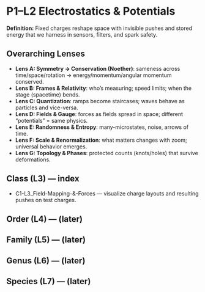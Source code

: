 # P1–L2 Electrostatics & Potentials
**Definition:** Fixed charges reshape space with invisible pushes and stored energy that we harness in sensors, filters, and spark safety.
## Overarching Lenses

- **Lens A: Symmetry -> Conservation (Noether)**: sameness across time/space/rotation → energy/momentum/angular momentum conserved.
- **Lens B: Frames & Relativity**: who’s measuring; speed limits; when the stage (spacetime) bends.
- **Lens C: Quantization**: ramps become staircases; waves behave as particles and vice-versa.
- **Lens D: Fields & Gauge**: forces as fields spread in space; different “potentials” = same physics.
- **Lens E: Randomness & Entropy**: many-microstates, noise, arrows of time.
- **Lens F: Scale & Renormalization**: what matters changes with zoom; universal behavior emerges.
- **Lens G: Topology & Phases**: protected counts (knots/holes) that survive deformations.

## Class (L3) — index
- C1-L3_Field-Mapping-&-Forces — visualize charge layouts and resulting pushes on test charges.
## Order (L4) — (later)
## Family (L5) — (later)
## Genus (L6) — (later)
## Species (L7) — (later)

